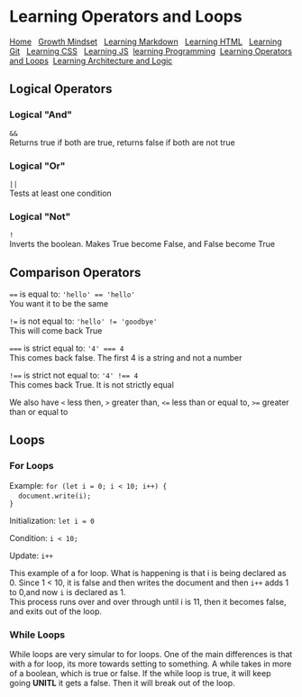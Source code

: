 # Learning Operators and Loops

[Home](https://fadnesscharlie.github.io/Reading-notes1000/) &nbsp;
[Growth Mindset](https://fadnesscharlie.github.io/Reading-notes1000/growth_mindset) &nbsp;
[Learning Markdown](https://fadnesscharlie.github.io/Reading-notes1000/learning_markdown) &nbsp;
[Learning HTML](https://fadnesscharlie.github.io/Reading-notes1000/learning_html) &nbsp;
[Learning Git](https://fadnesscharlie.github.io/Reading-notes1000/learning_git) &nbsp;
[Learning CSS](https://fadnesscharlie.github.io/Reading-notes1000/learning_css) &nbsp;
[Learning JS](https://fadnesscharlie.github.io/Reading-notes1000/learning_js)&nbsp;
[learning Programming](https://fadnesscharlie.github.io/Reading-notes1000/learning_programming)&nbsp;
[Learning Operators and Loops](https://fadnesscharlie.github.io/Reading-notes1000/learning_op_and_loops)&nbsp;
[Learning Architecture and Logic](https://fadnesscharlie.github.io/Reading-notes1000/learning_arch_and_logic)

## Logical Operators

### Logical "And"

`&&`  
Returns true if both are true, returns false if both are not true

### Logical "Or"

`||`  
Tests at least one condition

### Logical "Not"

`!`  
Inverts the boolean. Makes True become False, and False become True

## Comparison Operators

`==` is equal to: `'hello' == 'hello'`  
You want it to be the same

`!=` is not equal to: `'hello' != 'goodbye'`  
This will come back True

`===` is strict equal to: `'4' === 4`  
This comes back false. The first 4 is a string and not a number

`!==` is strict not equal to: `'4' !== 4`  
This comes back True. It is not strictly equal

We also have `<` less then, `>` greater than, `<=` less than or equal to, `>=` greater than or equal to


## Loops

### For Loops

Example: `for (let i = 0; i < 10; i++) {`  
&nbsp;&nbsp;&nbsp;&nbsp;`document.write(i);`  
`}`  

Initialization: `let i = 0`

Condition: `i < 10;`

Update: `i++`

This example of a for loop. What is happening is that i is being declared as 0. Since 1 < 10, it is false and then writes the document and then `i++` adds 1 to 0,and now `i` is declared as 1.  
This process runs over and over through until  i is 11, then it becomes false, and exits out of the loop.

### While Loops

While loops are very simular to for loops. One of the main differences is that with a for loop, its more towards setting to something. A while takes in more of a boolean, which is true or false. If the while loop is true, it will keep going __UNITL__ it gets a false. Then it will break out of the loop.
